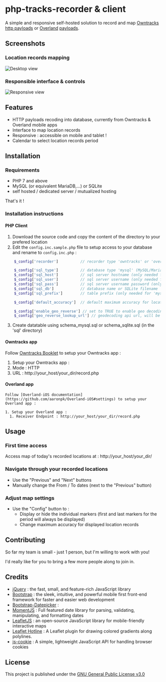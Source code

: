 # php-tracks-recorder & client
A simple and responsive self-hosted solution to record and map [Owntracks](https://owntracks.org/) [http payloads](http://owntracks.org/booklet/tech/http/) or [Overland](https://overland.p3k.app/) [payloads](https://github.com/aaronpk/Overland-iOS#api).

## Screenshots
### Location records mapping
![Desktop view](https://cloud.githubusercontent.com/assets/2725792/23558947/d27e3c2c-0035-11e7-87fa-bb8c929a8e2c.png)

### Responsible interface & controls
![Responsive view](https://cloud.githubusercontent.com/assets/2725792/23558838/5be76e94-0035-11e7-9d39-84f4e9760fb3.png)

## Features
* HTTP payloads recoding into database, currently from Owntracks & Overland mobile apps
* Interface to map location records
* Responsive : accessible on mobile and tablet !
* Calendar to select location records period

## Installation
### Requirements
- PHP 7 and above
- MySQL (or equivalent MariaDB,...) or SQLite
- self hosted / dedicated server / mutualized hosting

That's it !

### Installation instructions
#### PHP Client
1. Download the source code and copy the content of the directory to your prefered location
2. Edit the ```config.inc.sample.php``` file to setup access to your database and rename to ```config.inc.php``` :
```php
	$_config['recorder']          // recorder type 'owntracks' or 'overland'

	$_config['sql_type']          // database type 'mysql' (MySQL/MariaDB) or 'sqlite'
	$_config['sql_host']          // sql server hostname (only needed for 'mysql')
	$_config['sql_user']          // sql server username (only needed for 'mysql')
	$_config['sql_pass']          // sql server username password (only needed for 'mysql')
	$_config['sql_db']            // database name or SQLite filename
	$_config['sql_prefix']        // table prefix (only needed for 'mysql')

	$_config['default_accuracy']  // default maximum accuracy for location record to be displayed on the map

	$_config['enable_geo_reverse'] // set to TRUE to enable geo decoding of location records
	$_config['geo_reverse_lookup_url'] // geodecoding api url, will be appended with lat= & lon= attributes
```
3. Create datatable using schema_mysql.sql or schema_sqlite.sql (in the 'sql' directory)

#### Owntracks app
Follow [Owntracks Booklet](http://owntracks.org/booklet/features/settings/) to setup your Owntracks app :

1. Setup your Owntracks app :
  1. Mode : HTTP
  2. URL : http://your_host/your_dir/record.php

#### Overland app
	Follow [Overland-iOS documentation](https://github.com/aaronpk/Overland-iOS#settings) to setup your Overland app :

	1. Setup your Overland app :
	  1. Receiver Endpoint : http://your_host/your_dir/record.php

## Usage
### First time access
Access map of today's recorded locations at : http://your_host/your_dir/

### Navigate through your recorded locations
* Use the "Previous" and "Next" buttons
* Manually change the From / To dates (next to the "Previous" button)

### Adjust map settings
* Use the "Config" button to :
  * Display or hide the individual markers (first and last markers for the period will always be displayed)
  * Change maximum accuracy for displayed location records

## Contributing
So far my team is small - just 1 person, but I'm willing to work with you!

I'd really like for you to bring a few more people along to join in.

## Credits
* [jQuery](https://jquery.com/) : the fast, small, and feature-rich JavaScript library
* [Bootstrap](http://getbootstrap.com/) : the sleek, intuitive, and powerful mobile first front-end framework for faster and easier web development
* [Bootstrap-Datepicker](https://eonasdan.github.io/bootstrap-datetimepicker/) :
* [MomentJS](https://momentjs.com/) : Full featured date library for parsing, validating, manipulating, and formatting dates
* [LeafletJS](http://leafletjs.com/) : an open-source JavaScript library for mobile-friendly interactive maps
* [Leaflet Hotline](https://iosphere.github.io/Leaflet.hotline/) : A Leaflet plugin for drawing colored gradients along polylines.
* [js-cookie](https://github.com/js-cookie/js-cookie) : A simple, lightweight JavaScript API for handling browser cookies

## License
This project is published under the [GNU General Public License v3.0](https://choosealicense.com/licenses/gpl-3.0/)
